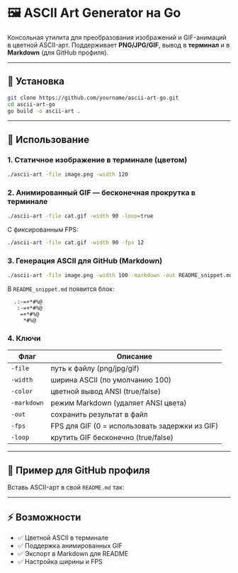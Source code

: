 # 🖼️ ASCII Art Generator на Go

Консольная утилита для преобразования изображений и GIF-анимаций в цветной ASCII-арт.
Поддерживает **PNG/JPG/GIF**, вывод в **терминал** и в **Markdown** (для GitHub профиля).

---

## 🚀 Установка

```bash
git clone https://github.com/yourname/ascii-art-go.git
cd ascii-art-go
go build -o ascii-art .
```

---

## 📸 Использование

### 1. Статичное изображение в терминале (цветом)

```bash
./ascii-art -file image.png -width 120
```

### 2. Анимированный GIF — бесконечная прокрутка в терминале

```bash
./ascii-art -file cat.gif -width 90 -loop=true
```

С фиксированным FPS:

```bash
./ascii-art -file cat.gif -width 90 -fps 12
```

### 3. Генерация ASCII для GitHub (Markdown)

```bash
./ascii-art -file image.png -width 100 -markdown -out README_snippet.md
```

В `README_snippet.md` появится блок:

```text
  .:-=+*#%@
   :-=+*#%@
    =+*#%@
     *#%@
```

### 4. Ключи

| Флаг        | Описание                                       |
| ----------- | ---------------------------------------------- |
| `-file`     | путь к файлу (png/jpg/gif)                     |
| `-width`    | ширина ASCII (по умолчанию 100)                |
| `-color`    | цветной вывод ANSI (true/false)                |
| `-markdown` | режим Markdown (удаляет ANSI цвета)            |
| `-out`      | сохранить результат в файл                     |
| `-fps`      | FPS для GIF (0 = использовать задержки из GIF) |
| `-loop`     | крутить GIF бесконечно (true/false)            |

---

## 📖 Пример для GitHub профиля

Вставь ASCII-арт в свой `README.md` так:

---

## ⚡ Возможности

- ✅ Цветной ASCII в терминале
- ✅ Поддержка анимированных GIF
- ✅ Экспорт в Markdown для README
- ✅ Настройка ширины и FPS
